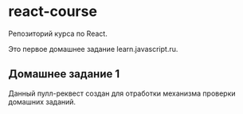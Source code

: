 # react-course

Репозиторий курса по React.

Это первое домашнее задание learn.javascript.ru.

## Домашнее задание 1
Данный пулл-реквест создан для отработки механизма проверки домашних заданий.


